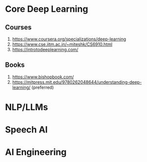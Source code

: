 # Core Deep Learning 
## Courses
1. https://www.coursera.org/specializations/deep-learning
2. https://www.cse.iitm.ac.in/~miteshk/CS6910.html
3. https://introtodeeplearning.com/

## Books
1. https://www.bishopbook.com/
2. https://mitpress.mit.edu/9780262048644/understanding-deep-learning/ (preferred)

# NLP/LLMs

# Speech AI

# AI Engineering
